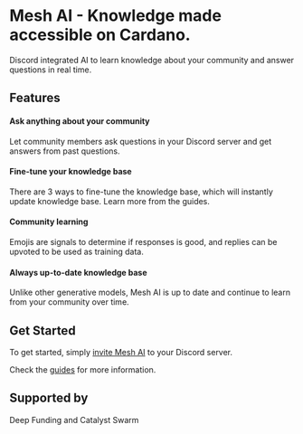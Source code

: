 # Mesh AI - Knowledge made accessible on Cardano.

Discord integrated AI to learn knowledge about your community and answer questions in real time.

## Features

#### Ask anything about your community

Let community members ask questions in your Discord server and get answers from past questions.

#### Fine-tune your knowledge base

There are 3 ways to fine-tune the knowledge base, which will instantly update knowledge base. Learn more from the guides.

#### Community learning

Emojis are signals to determine if responses is good, and replies can be upvoted to be used as training data.

#### Always up-to-date knowledge base

Unlike other generative models, Mesh AI is up to date and continue to learn from your community over time.

## Get Started

To get started, simply [invite Mesh AI](https://discord.com/api/oauth2/authorize?client_id=1091605083621441606&permissions=85056&scope=applications.commands%20bot) to your Discord server.

Check the [guides](https://ai.meshjs.dev/#guides) for more information.

## Supported by

Deep Funding and Catalyst Swarm
